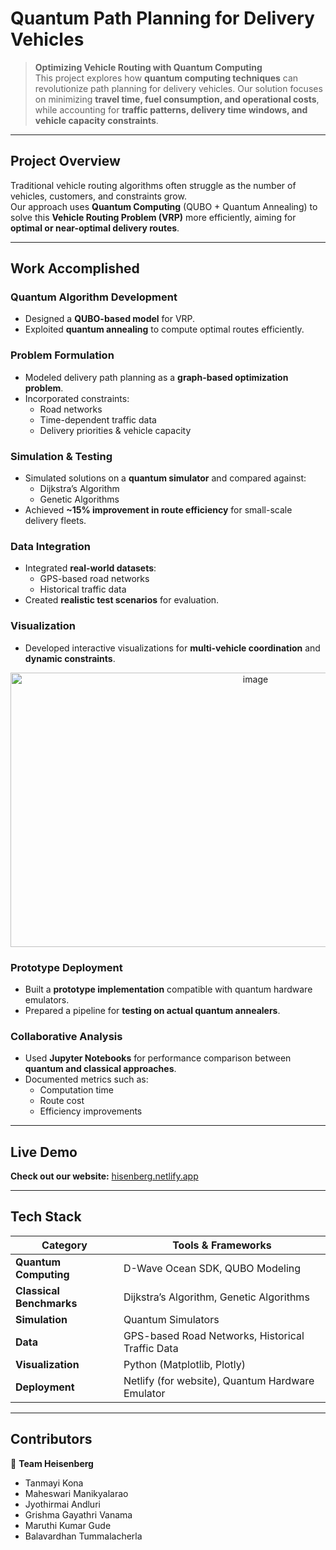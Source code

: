 # Quantum Path Planning for Delivery Vehicles  

> **Optimizing Vehicle Routing with Quantum Computing**  
This project explores how **quantum computing techniques** can revolutionize path planning for delivery vehicles. Our solution focuses on minimizing **travel time, fuel consumption, and operational costs**, while accounting for **traffic patterns, delivery time windows, and vehicle capacity constraints**.

---

## Project Overview  

Traditional vehicle routing algorithms often struggle as the number of vehicles, customers, and constraints grow.  
Our approach uses **Quantum Computing** (QUBO + Quantum Annealing) to solve this **Vehicle Routing Problem (VRP)** more efficiently, aiming for **optimal or near-optimal delivery routes**.  

---

## Work Accomplished  

### Quantum Algorithm Development  
- Designed a **QUBO-based model** for VRP.  
- Exploited **quantum annealing** to compute optimal routes efficiently.  

### Problem Formulation  
- Modeled delivery path planning as a **graph-based optimization problem**.  
- Incorporated constraints:  
  -  Road networks  
  -  Time-dependent traffic data  
  -  Delivery priorities & vehicle capacity  

### Simulation & Testing  
- Simulated solutions on a **quantum simulator** and compared against:  
  - Dijkstra’s Algorithm  
  - Genetic Algorithms  
- Achieved **~15% improvement in route efficiency** for small-scale delivery fleets.  

### Data Integration  
- Integrated **real-world datasets**:  
  - GPS-based road networks  
  - Historical traffic data  
- Created **realistic test scenarios** for evaluation.  

### Visualization  
- Developed interactive visualizations for **multi-vehicle coordination** and **dynamic constraints**.  
<p align="center">
 <img width="768" height="439" alt="image" src="https://github.com/user-attachments/assets/28114ed3-bacb-49ea-a251-efc795c08c50" />
</p>

### Prototype Deployment  
- Built a **prototype implementation** compatible with quantum hardware emulators.  
- Prepared a pipeline for **testing on actual quantum annealers**.
  
### Collaborative Analysis  
- Used **Jupyter Notebooks** for performance comparison between **quantum and classical approaches**.  
- Documented metrics such as:  
  -  Computation time  
  -  Route cost  
  -  Efficiency improvements  

---

## Live Demo  

**Check out our website:** [hisenberg.netlify.app](https://hisenberg.netlify.app/)

---

## Tech Stack  

| Category        | Tools & Frameworks |
|----------------|------------------|
| **Quantum Computing** | D-Wave Ocean SDK, QUBO Modeling |
| **Classical Benchmarks** | Dijkstra’s Algorithm, Genetic Algorithms |
| **Simulation** | Quantum Simulators |
| **Data** | GPS-based Road Networks, Historical Traffic Data |
| **Visualization** | Python (Matplotlib, Plotly) |
| **Deployment** | Netlify (for website), Quantum Hardware Emulator |

---

## Contributors  

👥 **Team Heisenberg**  
- Tanmayi Kona
- Maheswari Manikyalarao
- Jyothirmai Andluri
- Grishma Gayathri Vanama
- Maruthi Kumar Gude
- Balavardhan Tummalacherla

